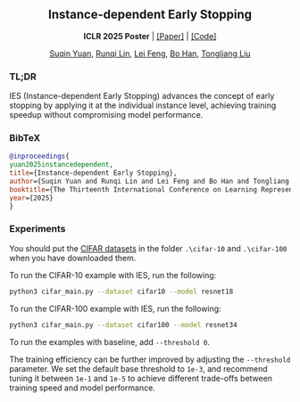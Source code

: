 <h2 align="center">Instance-dependent Early Stopping</h2>
<p align="center"><b>ICLR 2025 Poster</b> | <a href="https://openreview.net/pdf?id=P42DbV2nuV">[Paper]</a> | <a href="https://github.com/tmllab/2025_ICLR_IES">[Code]</a> </p>
<p align="center"> <a href="https://suqinyuan.github.io">Suqin Yuan</a>, <a href="https://runqilin.github.io">Runqi Lin</a>,  <a href="https://lfeng1995.github.io">Lei Feng</a>, <a href="https://bhanml.github.io">Bo Han</a>, <a href="https://tongliang-liu.github.io">Tongliang Liu</a> </p>

### TL;DR
IES (Instance-dependent Early Stopping) advances the concept of early stopping by applying it at the individual instance level, achieving training speedup without compromising model performance.

### BibTeX
```bibtex
@inproceedings{
yuan2025instancedependent,
title={Instance-dependent Early Stopping},
author={Suqin Yuan and Runqi Lin and Lei Feng and Bo Han and Tongliang Liu},
booktitle={The Thirteenth International Conference on Learning Representations},
year={2025}
}
```

### Experiments
You should put the [CIFAR datasets](https://www.cs.toronto.edu/~kriz/cifar.html) in the folder `.\cifar-10` and `.\cifar-100` when you have downloaded them.

To run the CIFAR-10 example with IES, run the following:
```bash
python3 cifar_main.py --dataset cifar10 --model resnet18
```

To run the CIFAR-100 example with IES, run the following:
```bash
python3 cifar_main.py --dataset cifar100 --model resnet34
```

To run the examples with baseline, add `--threshold 0`.

The training efficiency can be further improved by adjusting the `--threshold` parameter. We set the default base threshold to `1e-3`, and recommend tuning it between `1e-1` and `1e-5` to achieve different trade-offs between training speed and model performance.
